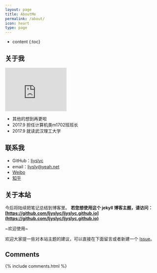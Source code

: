 ```yaml
---
layout: page
title: AboutMe
permalink: /about/
icon: heart
type: page
---
```


* content
{:toc}
## 关于我

<iframe src="https://githubbadge.appspot.com/ljyslyc" width='70%' height='70%' scrolling="no" frameborder="0" style="border: 0;height: 142px;width: 200px;overflow: hidden;" frameBorder="0"></iframe>


* 其他的想到再更啦
* 2017.9 担任计算机类m1702班班长
* 2017.9 就读武汉理工大学

## 联系我

* GitHub：[ljyslyc](https://github.com/ljyslyc)
* email：[ljysly@yeah.net](http://)
* [Weibo](http://weibo.com/5561024899)
* [知乎](https://www.zhihu.com/people/jia-er-lu-shi-di-yu-pao-xiao-56)

## 关于本站

今后将陆续把笔记总结到博客里。
**若您想使用这个 jekyll 博客主题，请访问：[https://github.com/ljyslyc/ljyslyc.github.io](https://github.com/ljyslyc/ljyslyc.github.io)**

~欢迎使用~

欢迎大家提一些对本站主题的建议，可以直接在下面留言或者新建一个 [Issue](https://github.com/ljyslyc/ljyslyc.github.io/issues)。

<!-- ## 交友

[羡辙杂俎](http://zhangwenli.com/blog) \| [Anotherhome](https://www.anotherhome.net) \| [Reverland](http://reverland.org/) \| [ZhiLi](http://lizhipower.github.io/) \| [Simmer](http://simmer-jun.github.io/) \| [awthink](http://awthink.net/) \| [Aralic](http://aralic.github.io/) \| [zchen9](http://www.chen9.info/) \| [wuhuaji](http://wuhuaji.me/) \| [lisheng](http://www.lishengcn.cn/) \| [薛彬XueBin](http://axuebin.com/blog/) \| [TBOOX](http://www.tboox.org/cn/) \|  [Ling](http://linglinyp.com/) -->

## Comments

{% include comments.html %}
